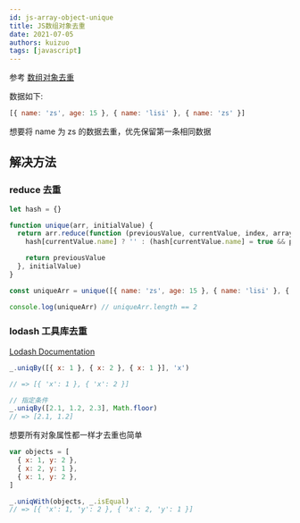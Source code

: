 ```yaml
---
id: js-array-object-unique
title: JS数组对象去重
date: 2021-07-05
authors: kuizuo
tags: [javascript]
---
```


<!-- truncate -->

参考 [数组对象去重](https://www.nodejs.red/#/javascript/base?id=数组去重的三种实现方式)

数据如下:

```js
[{ name: 'zs', age: 15 }, { name: 'lisi' }, { name: 'zs' }]
```

想要将 name 为 zs 的数据去重，优先保留第一条相同数据

## 解决方法

### reduce 去重

```js
let hash = {}

function unique(arr, initialValue) {
  return arr.reduce(function (previousValue, currentValue, index, array) {
    hash[currentValue.name] ? '' : (hash[currentValue.name] = true && previousValue.push(currentValue))

    return previousValue
  }, initialValue)
}

const uniqueArr = unique([{ name: 'zs', age: 15 }, { name: 'lisi' }, { name: 'zs' }], [])

console.log(uniqueArr) // uniqueArr.length == 2
```

### lodash 工具库去重

[Lodash Documentation](https://lodash.com/docs/4.17.15#uniqBy)

```js
_.uniqBy([{ x: 1 }, { x: 2 }, { x: 1 }], 'x')

// => [{ 'x': 1 }, { 'x': 2 }]

// 指定条件
_.uniqBy([2.1, 1.2, 2.3], Math.floor)
// => [2.1, 1.2]
```

想要所有对象属性都一样才去重也简单

```js
var objects = [
  { x: 1, y: 2 },
  { x: 2, y: 1 },
  { x: 1, y: 2 },
]

_.uniqWith(objects, _.isEqual)
// => [{ 'x': 1, 'y': 2 }, { 'x': 2, 'y': 1 }]
```
